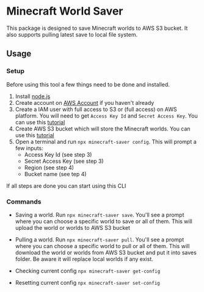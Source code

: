 # Minecraft World Saver

This package is designed to save Minecraft worlds to AWS S3 bucket. It also supports pulling latest save to local file system.

## Usage

### Setup

Before using this tool a few things need to be done and installed.

1. Install [node.js](https://nodejs.org)
2. Create account on [AWS Account](https://aws.amazon.com/resources/create-account) if you haven't already
3. Create a IAM user with full access to S3 or (full access) on AWS platform. You will need to get `Access Key Id` and `Secret Access Key`. You can use this [tutorial](https://www.techtarget.com/searchcloudcomputing/tutorial/Step-by-step-guide-on-how-to-create-an-IAM-user-in-AWS)
4. Create AWS S3 bucket which will store the Minecraft worlds. You can use this [tutorial](https://cloudkatha.com/how-to-create-s3-bucket-in-aws-step-by-step)
5. Open a terminal and run `npx minecraft-saver config`. This will prompt a few inputs:
    - Access Key Id (see step 3)
    - Secret Access Key (see step 3)
    - Region (see step 4)
    - Bucket name (see tep 4)

If all steps are done you can start using this CLI

### Commands

- Saving a world.
Run `npx minecraft-saver save`. You'll see a prompt where you can choose a specific world to save or all of them. This will upload the world or worlds to AWS S3 bucket

- Pulling a world.
Run `npx minecraft-saver pull`. You'll see a prompt where you can choose a specific world to pull or all of them. This will download the world or worlds from AWS S3 bucket and put it into saves folder. Be aware it will replace local worlds if any exist.

- Checking current config
`npx minecraft-saver get-config`

- Resetting current config
`npx minecraft-saver set-config`
